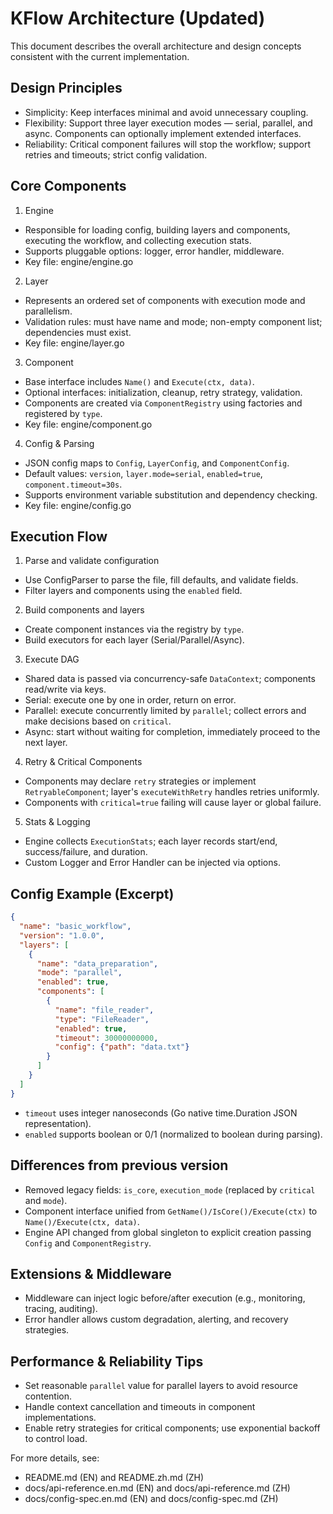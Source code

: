 # KFlow Architecture (Updated)

This document describes the overall architecture and design concepts consistent with the current implementation.

## Design Principles
- Simplicity: Keep interfaces minimal and avoid unnecessary coupling.
- Flexibility: Support three layer execution modes — serial, parallel, and async. Components can optionally implement extended interfaces.
- Reliability: Critical component failures will stop the workflow; support retries and timeouts; strict config validation.

## Core Components

1) Engine
- Responsible for loading config, building layers and components, executing the workflow, and collecting execution stats.
- Supports pluggable options: logger, error handler, middleware.
- Key file: engine/engine.go

2) Layer
- Represents an ordered set of components with execution mode and parallelism.
- Validation rules: must have name and mode; non-empty component list; dependencies must exist.
- Key file: engine/layer.go

3) Component
- Base interface includes `Name()` and `Execute(ctx, data)`.
- Optional interfaces: initialization, cleanup, retry strategy, validation.
- Components are created via `ComponentRegistry` using factories and registered by `type`.
- Key file: engine/component.go

4) Config & Parsing
- JSON config maps to `Config`, `LayerConfig`, and `ComponentConfig`.
- Default values: `version`, `layer.mode=serial`, `enabled=true`, `component.timeout=30s`.
- Supports environment variable substitution and dependency checking.
- Key file: engine/config.go

## Execution Flow

1. Parse and validate configuration
- Use ConfigParser to parse the file, fill defaults, and validate fields.
- Filter layers and components using the `enabled` field.

2. Build components and layers
- Create component instances via the registry by `type`.
- Build executors for each layer (Serial/Parallel/Async).

3. Execute DAG
- Shared data is passed via concurrency-safe `DataContext`; components read/write via keys.
- Serial: execute one by one in order, return on error.
- Parallel: execute concurrently limited by `parallel`; collect errors and make decisions based on `critical`.
- Async: start without waiting for completion, immediately proceed to the next layer.

4. Retry & Critical Components
- Components may declare `retry` strategies or implement `RetryableComponent`; layer's `executeWithRetry` handles retries uniformly.
- Components with `critical=true` failing will cause layer or global failure.

5. Stats & Logging
- Engine collects `ExecutionStats`; each layer records start/end, success/failure, and duration.
- Custom Logger and Error Handler can be injected via options.

## Config Example (Excerpt)

```json
{
  "name": "basic_workflow",
  "version": "1.0.0",
  "layers": [
    {
      "name": "data_preparation",
      "mode": "parallel",
      "enabled": true,
      "components": [
        {
          "name": "file_reader",
          "type": "FileReader",
          "enabled": true,
          "timeout": 30000000000,
          "config": {"path": "data.txt"}
        }
      ]
    }
  ]
}
```

- `timeout` uses integer nanoseconds (Go native time.Duration JSON representation).
- `enabled` supports boolean or 0/1 (normalized to boolean during parsing).

## Differences from previous version
- Removed legacy fields: `is_core`, `execution_mode` (replaced by `critical` and `mode`).
- Component interface unified from `GetName()/IsCore()/Execute(ctx)` to `Name()/Execute(ctx, data)`.
- Engine API changed from global singleton to explicit creation passing `Config` and `ComponentRegistry`.

## Extensions & Middleware
- Middleware can inject logic before/after execution (e.g., monitoring, tracing, auditing).
- Error handler allows custom degradation, alerting, and recovery strategies.

## Performance & Reliability Tips
- Set reasonable `parallel` value for parallel layers to avoid resource contention.
- Handle context cancellation and timeouts in component implementations.
- Enable retry strategies for critical components; use exponential backoff to control load.

For more details, see:
- README.md (EN) and README.zh.md (ZH)
- docs/api-reference.en.md (EN) and docs/api-reference.md (ZH)
- docs/config-spec.en.md (EN) and docs/config-spec.md (ZH)